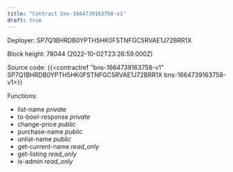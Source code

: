 ```yaml
---
title: "Contract bns-1664739163758-v1"
draft: true
---
```

Deployer: SP7Q1BHRDB0YPTH5HK0FSTNFGC5RVAE1J72BRR1X


 



Block height: 78044 (2022-10-02T23:26:59.000Z)

Source code: {{<contractref "bns-1664739163758-v1" SP7Q1BHRDB0YPTH5HK0FSTNFGC5RVAE1J72BRR1X bns-1664739163758-v1>}}

Functions:

* list-name _private_
* to-bool-response _private_
* change-price _public_
* purchase-name _public_
* unlist-name _public_
* get-current-name _read_only_
* get-listing _read_only_
* is-admin _read_only_
